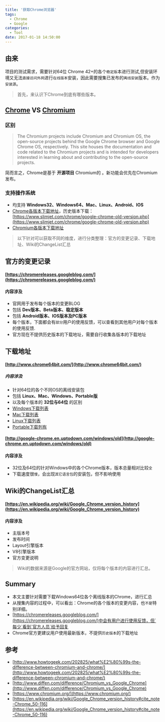 ```yaml
---
title: '获取Chrome浏览器'
tags:
  - Chrome
  - Google
categories:
  - Tool
date: 2017-01-18 14:50:00
---
```

## 由来

项目的测试需求，需要针对64位 Chrome 42+的各个`稳定版`本进行测试,但安装环境又无法`直接访问外网`进行`在线版本`安装，因此需要搜集已发布的`离线安装`版本。作为`安装源`。

> 首先，来认识下Chrome到底有哪些版本。

## [Chrome](www.google.com/chrome) VS [Chromium](www.chromium.org)

### 区别

> The Chromium projects include Chromium and Chromium OS, the open-source projects behind the Google Chrome browser and Google Chrome OS, respectively. This site houses the documentation and code related to the Chromium projects and is intended for developers interested in learning about and contributing to the open-source projects.

简而言之，Chrome是基于 **开源项目** Chromium的 。新功能会优先在Chromium发布。

<!--more-->

### 支持操作系统

- 均支持 **Windows32、Windows64、Mac、Linux、Android、IOS**
- [Chrome各版本下载地址](https://www.google.com/chrome/browser/desktop/index.html)，历史版本下载：[https://www.slimjet.com/chrome/google-chrome-old-version.php](https://www.slimjet.com/chrome/google-chrome-old-version.php)
- [Chromium各版本下载地址](https://www.chromium.org/getting-involved/dev-channel)

> 以下针对可以获取不同的维度，进行分类整理：官方的变更记录、下载地址、Wiki的ChangeList汇总

## 官方的变更记录

#### [https://chromereleases.googleblog.com/](https://chromereleases.googleblog.com/)

#### 内容涉及

- 官网用于发布每个版本的变更BLOG
- 包括 **Dev版本、Beta版本、稳定版本**
- 包括 **Android版本、IOS版本及PC版本**
- 每个版本，下面都会有`部分`用户的使用反馈，可以查看到其他用户对每个版本的使用反馈.
- 官方现在不提供历史版本的下载地址，需要自行收集各版本的下载地址

## 下载地址

#### [http://www.chrome64bit.com/](http://www.chrome64bit.com/)

##### 内容涉及

- 针对64位的各个不同OS的离线安装包
- 包括 **Linux、Mac、Windows、Portable版**
- 以及每个版本的 **32位与64位** 的区别
- [Windows下载列表](http://www.chrome64bit.com/index.php/chromium-64-bit-for-windows)
- [Mac下载列表](http://www.chrome64bit.com/index.php/google-chrome-64-bit-for-mac)
- [Linux下载列表](http://www.chrome64bit.com/index.php/google-chrome-64-bit-for-linux)
- [Portable下载列有](http://www.chrome64bit.com/index.php/chrome-64-bit-portable)

#### [http://google-chrome.en.uptodown.com/windows/old](http://google-chrome.en.uptodown.com/windows/old)

#### 内容涉及

- 32位及64位的针对Windows中的各个Chrome版本，版本总量相对比较`全`
- 下载速度很`慢`，会出现`其它语言包`的安装包，但不影响使用

## Wiki的ChangeList汇总

#### [https://en.wikipedia.org/wiki/Google_Chrome_version_history](https://en.wikipedia.org/wiki/Google_Chrome_version_history)

#### 内容涉及
- 主版本号
- 发布时间
- Layout引擎版本
- V8引擎版本
- 官方变更说明

> Wiki的数据来源是Google的官方网站，仅将每个版本的内容进行汇总。


## Summary
- 本文主要针对需要下载Windows64位各个离线版本的Chrome，进行汇总
- 从搜集内容的过程中，可以看出：Chrome的各个版本的变更内容，也`不是`特别详细。
- [https://chromereleases.googleblog.com/](https://chromereleases.googleblog.com/)中会有用户进行使用反馈，但`每少`看到`官方人员`给予回复
- Chrome官方更建议用户使用最新版本，不提供`历史版本`的下载地址

## 参考

- [http://www.howtogeek.com/202825/what%E2%80%99s-the-difference-between-chromium-and-chrome/](http://www.howtogeek.com/202825/what%E2%80%99s-the-difference-between-chromium-and-chrome/)
- [http://www.diffen.com/difference/Chromium_vs_Google_Chrome](http://www.diffen.com/difference/Chromium_vs_Google_Chrome)
- [https://www.chromium.org/](https://www.chromium.org/)
- [https://en.wikipedia.org/wiki/Google_Chrome_version_history#cite_note-Chrome_50-116](https://en.wikipedia.org/wiki/Google_Chrome_version_history#cite_note-Chrome_50-116)
